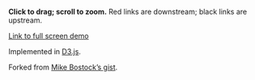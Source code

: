 **Click to drag; scroll to zoom.** Red links are downstream; black links are upstream.

[Link to full screen demo](https://bl.ocks.org/andylolz/raw/34dbc9e1d3ae04c5a331af1f978849f2/)

Implemented in [D3.js](http://d3js.org/).

Forked from [Mike Bostock’s gist](https://gist.github.com/mbostock/1153292).
